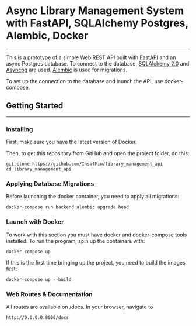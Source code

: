# Async Library Management System with FastAPI, SQLAlchemy Postgres, Alembic, Docker
___
This is a prototype of a simple Web REST API built with [FastAPI](https://fastapi.tiangolo.com/) and an async Postgres database. To connect to the database, [SQLAlchemy 2.0](https://docs.sqlalchemy.org/en/20/) and [Asyncpg](https://magicstack.github.io/asyncpg/current/) are used. [Alembic](https://alembic.sqlalchemy.org/en/latest/index.html) is used for migrations.

To set up the connection to the database and launch the API, use docker-compose.
## Getting Started
___
### Installing
First, make sure you have the latest version of Docker.

Then, to get this repository from GitHub and open the project folder, do this:
```
git clone https://github.com/InsafMin/library_management_api
cd library_management_api
```
### Applying Database Migrations
Before launching the docker container, you need to apply all migrations:
```
docker-compose run backend alembic upgrade head
```
### Launch with Docker
To work with this section you must have docker and docker-compose tools installed. To run the program, spin up the containers with:
```
docker-compose up
```
If this is the first time bringing up the project, you need to build the images first:
```
docker-compose up --build
```
### Web Routes & Documentation
All routes are available on /docs. In your browser, navigate to
```
http://0.0.0.0:8000/docs
```
